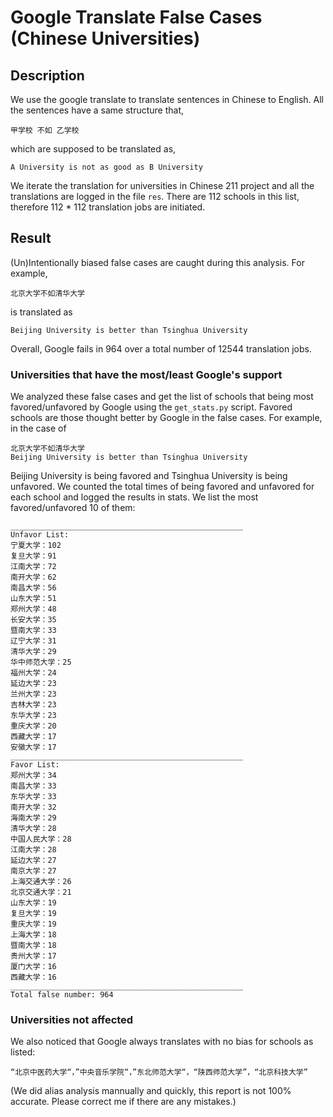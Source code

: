 # Google Translate False Cases (Chinese Universities)

## Description
We use the google translate to translate sentences in Chinese to English. All the sentences have a same structure that,

```
甲学校 不如 乙学校
```
which are supposed to be translated as,
```
A University is not as good as B University
```
We iterate the translation for universities in Chinese 211 project and all the translations are logged in the file ``res``. There are 112 schools in this list, therefore 112 * 112 translation jobs are initiated.

## Result

(Un)Intentionally biased false cases are caught during this analysis. For example, 
```
北京大学不如清华大学
```
is translated as
```
Beijing University is better than Tsinghua University
```
Overall, Google fails in 964 over a total number of 12544 translation jobs. 

### Universities that have the most/least Google's support

We analyzed these false cases and get the list of schools that being most favored/unfavored by Google using the ``get_stats.py`` script. Favored schools are those thought better by Google in the false cases. For example, in the case of 
```
北京大学不如清华大学
Beijing University is better than Tsinghua University
```
Beijing University is being favored and Tsinghua University is being unfavored. We counted the total times of being favored and unfavored for each school and logged the results in stats. We list the most favored/unfavored 10 of them:

```
____________________________________________________
Unfavor List:
宁夏大学：102
复旦大学：91
江南大学：72
南开大学：62
南昌大学：56
山东大学：51
郑州大学：48
长安大学：35
暨南大学：33
辽宁大学：31
清华大学：29
华中师范大学：25
福州大学：24
延边大学：23
兰州大学：23
吉林大学：23
东华大学：23
重庆大学：20
西藏大学：17
安徽大学：17
____________________________________________________
Favor List:
郑州大学：34
南昌大学：33
东华大学：33
南开大学：32
海南大学：29
清华大学：28
中国人民大学：28
江南大学：28
延边大学：27
南京大学：27
上海交通大学：26
北京交通大学：21
山东大学：19
复旦大学：19
重庆大学：19
上海大学：18
暨南大学：18
贵州大学：17
厦门大学：16
西藏大学：16
____________________________________________________
Total false number: 964

```

### Universities not affected

We also noticed that Google always translates with no bias for schools as listed:
```
“北京中医药大学“，”中央音乐学院“，”东北师范大学“，“陕西师范大学”，“北京科技大学”
```

(We did alias analysis mannually and quickly, this report is not 100% accurate. Please correct me if there are any mistakes.)


